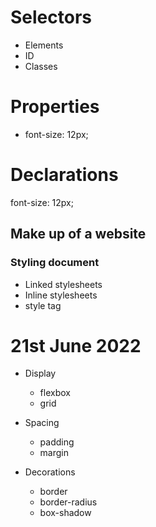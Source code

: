 <!-- Introduction to CSS -->

# Selectors
- Elements
- ID
- Classes

# Properties
 - font-size: 12px;

# Declarations
font-size: 12px;

<!-- Some intro -->
## Make up of a website

### Styling document

- Linked stylesheets
- Inline stylesheets
- style tag

# 21st June 2022
- Display
  - flexbox
  - grid
- Spacing
    - padding
    - margin

- Decorations
    - border
    - border-radius
    - box-shadow
